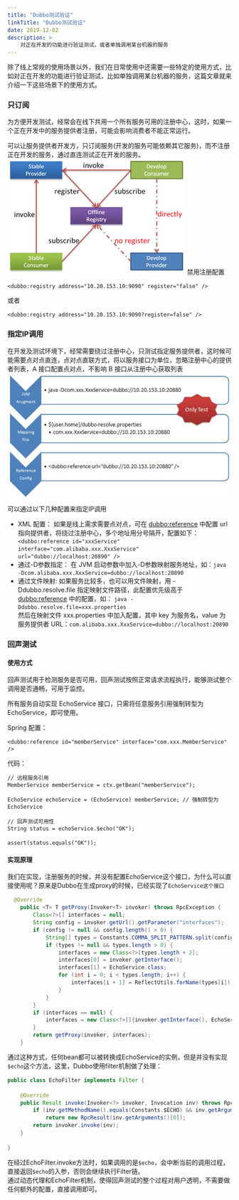 ```yaml
---
title: "Dubbo测试验证"
linkTitle: "Dubbo测试验证"
date: 2019-12-02
description: >
    对正在开发的功能进行验证测试，或者单独调用某台机器的服务
---
```


除了线上常规的使用场景以外，我们在日常使用中还需要一些特定的使用方式，比如对正在开发的功能进行验证测试，比如单独调用某台机器的服务，这篇文章就来介绍一下这些场景下的使用方式。

### 只订阅  
为方便开发测试，经常会在线下共用一个所有服务可用的注册中心，这时，如果一个正在开发中的服务提供者注册，可能会影响消费者不能正常运行。

可以让服务提供者开发方，只订阅服务(开发的服务可能依赖其它服务)，而不注册正在开发的服务，通过直连测试正在开发的服务。     
![subscribe-only](/imgs/blog/subscribe-only.jpg)
禁用注册配置

    <dubbo:registry address="10.20.153.10:9090" register="false" />
或者

    <dubbo:registry address="10.20.153.10:9090?register=false" />

### 指定IP调用  
在开发及测试环境下，经常需要绕过注册中心，只测试指定服务提供者，这时候可能需要点对点直连，点对点直联方式，将以服务接口为单位，忽略注册中心的提供者列表，A 接口配置点对点，不影响 B 接口从注册中心获取列表  
![subscribe-only](/imgs/blog/dubbo-directly.jpg)

可以通过以下几种配置来指定IP调用   

* XML 配置： 如果是线上需求需要点对点，可在 <dubbo:reference> 中配置 url 指向提供者，将绕过注册中心，多个地址用分号隔开，配置如下：
    `<dubbo:reference id="xxxService" interface="com.alibaba.xxx.XxxService" url="dubbo://localhost:20890" />`   
* 通过-D参数指定： 在 JVM 启动参数中加入-D参数映射服务地址，如：`java -Dcom.alibaba.xxx.XxxService=dubbo://localhost:20890`  
* 通过文件映射: 如果服务比较多，也可以用文件映射，用 -Ddubbo.resolve.file 指定映射文件路径，此配置优先级高于 <dubbo:reference> 中的配置，如：
`java -Ddubbo.resolve.file=xxx.properties`  
然后在映射文件 xxx.properties 中加入配置，其中 key 为服务名，value 为服务提供者 URL：`com.alibaba.xxx.XxxService=dubbo://localhost:20890`  

### 回声测试
#### 使用方式
回声测试用于检测服务是否可用，回声测试按照正常请求流程执行，能够测试整个调用是否通畅，可用于监控。

所有服务自动实现 EchoService 接口，只需将任意服务引用强制转型为 EchoService，即可使用。

Spring 配置：

    <dubbo:reference id="memberService" interface="com.xxx.MemberService" />
代码：

```
// 远程服务引用
MemberService memberService = ctx.getBean("memberService"); 
 
EchoService echoService = (EchoService) memberService; // 强制转型为EchoService

// 回声测试可用性
String status = echoService.$echo("OK"); 
 
assert(status.equals("OK"));
```  
#### 实现原理  
我们在实现，注册服务的时候，并没有配置EchoService这个接口，为什么可以直接使用呢？原来是Dubbo在生成proxy的时候，已经实现了`EchoService这个接口`    

```java
  @Override
    public <T> T getProxy(Invoker<T> invoker) throws RpcException {
        Class<?>[] interfaces = null;
        String config = invoker.getUrl().getParameter("interfaces");
        if (config != null && config.length() > 0) {
            String[] types = Constants.COMMA_SPLIT_PATTERN.split(config);
            if (types != null && types.length > 0) {
                interfaces = new Class<?>[types.length + 2];
                interfaces[0] = invoker.getInterface();
                interfaces[1] = EchoService.class;
                for (int i = 0; i < types.length; i++) {
                    interfaces[i + 1] = ReflectUtils.forName(types[i]);
                }
            }
        }
        if (interfaces == null) {
            interfaces = new Class<?>[]{invoker.getInterface(), EchoService.class};
        }
        return getProxy(invoker, interfaces);
    }
```  
通过这种方式，任何bean都可以被转换成EchoService的实例，但是并没有实现`$echo`这个方法，这里，Dubbo使用filter机制做了处理：  

```java
public class EchoFilter implements Filter {

    @Override
    public Result invoke(Invoker<?> invoker, Invocation inv) throws RpcException {
        if (inv.getMethodName().equals(Constants.$ECHO) && inv.getArguments() != null && inv.getArguments().length == 1)
            return new RpcResult(inv.getArguments()[0]);
        return invoker.invoke(inv);
    }

}
```
在经过EchoFilter.invoke方法时，如果调用的是`$echo`，会中断当前的调用过程，直接返回`$echo`的入参，否则会继续执行Filter链。  
通过动态代理和EchoFilter机制，使得回声测试的整个过程对用户透明，不需要做任何额外的配置，直接调用即可。
